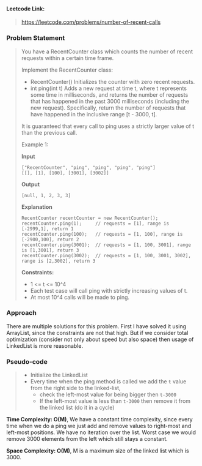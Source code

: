 #### Leetcode Link: 

> https://leetcode.com/problems/number-of-recent-calls

### Problem Statement

> 
> You have a RecentCounter class which counts the number of recent requests within a certain time frame.
>
> Implement the RecentCounter class:
>
> - RecentCounter() Initializes the counter with zero recent requests.
> - int ping(int t) Adds a new request at time t, where t represents some time in milliseconds, and returns the number of requests that has happened in the past 3000 milliseconds (including the new request). Specifically, return the number of requests that have happened in the inclusive range [t - 3000, t].
>
> It is guaranteed that every call to ping uses a strictly larger value of t than the previous call.
> 
> 
> Example 1:
>
> **Input**
> ```
> ["RecentCounter", "ping", "ping", "ping", "ping"]
> [[], [1], [100], [3001], [3002]]
> ```
> **Output**
> ```
> [null, 1, 2, 3, 3]
> ```
> **Explanation**
> ```
> RecentCounter recentCounter = new RecentCounter();
> recentCounter.ping(1);     // requests = [1], range is [-2999,1], return 1
> recentCounter.ping(100);   // requests = [1, 100], range is [-2900,100], return 2
> recentCounter.ping(3001);  // requests = [1, 100, 3001], range is [1,3001], return 3
> recentCounter.ping(3002);  // requests = [1, 100, 3001, 3002], range is [2,3002], return 3
> ```
> 
>
> **Constraints:**
>
> - 1 <= t <= 10^4
> - Each test case will call ping with strictly increasing values of t.
> - At most 10^4 calls will be made to ping.
> 

### Approach

There are multiple solutions for this problem. First I have solved it using ArrayList, since the constraints are not that high. But if we consider total optimization (consider not only about speed but also space) then usage of LinkedList is more reasonable.

### Pseudo-code

> 
> - Initialize the LinkedList
> - Every time when the ping method is called we add the `t` value from the right side to the linked-list, 
>   - check the left-most value for being bigger then `t-3000`
>   - If the left-most value is less than `t-3000` then remove it from the linked list (do it in a cycle)
>



**Time Complexity: O(M)**, We have a constant time complexity, since every time when we do a ping we just add and remove values to right-most and left-most positions. We have no iteration over the list. Worst case we would remove 3000 elements from the left which still stays a constant.

**Space Complexity: O(M)**, M is a maximum size of the linked list which is 3000.